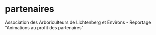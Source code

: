 # partenaires
Association des Arboriculteurs de Lichtenberg et Environs - Reportage "Animations au profit des partenaires"
